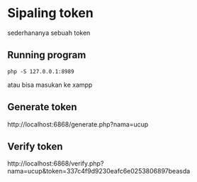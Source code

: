 # Sipaling token

sederhananya sebuah token

## Running program

`` php -S 127.0.0.1:8989 ``

atau bisa masukan ke xampp

## Generate token

http://localhost:6868/generate.php?nama=ucup

## Verify token

http://localhost:6868/verify.php?nama=ucup&token=337c4f9d9230eafc6e0253806897beasda